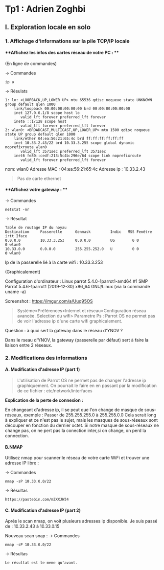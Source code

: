 # Tp1 : Adrien Zoghbi

## I. Exploration locale en solo

### 1. Affichage d'informations sur la pile TCP/IP locale

#### **Affichez les infos des cartes réseau de votre PC : **

(En ligne de commandes)

-> Commandes
```
ip a
```

-> Résulats
```
1: lo: <LOOPBACK,UP,LOWER_UP> mtu 65536 qdisc noqueue state UNKNOWN group default qlen 1000
    link/loopback 00:00:00:00:00:00 brd 00:00:00:00:00:00
    inet 127.0.0.1/8 scope host lo
       valid_lft forever preferred_lft forever
    inet6 ::1/128 scope host 
       valid_lft forever preferred_lft forever
2: wlan0: <BROADCAST,MULTICAST,UP,LOWER_UP> mtu 1500 qdisc noqueue state UP group default qlen 1000
    link/ether 04:ea:56:21:65:4c brd ff:ff:ff:ff:ff:ff
    inet 10.33.2.43/22 brd 10.33.3.255 scope global dynamic noprefixroute wlan0
       valid_lft 3571sec preferred_lft 3571sec
    inet6 fe80::cedf:213:5c4b:296e/64 scope link noprefixroute 
       valid_lft forever preferred_lft forever
```
nom: wlan0
Adresse MAC : 04:ea:56:21:65:4c
Adresse ip : 10.33.2.43

> Pas de carte ethernet

#### **Affichez votre gateway : **

-> Commandes
```
netstat -nr
```
-> Résultat
```
Table de routage IP du noyau
Destination     Passerelle      Genmask         Indic   MSS Fenêtre irtt Iface
0.0.0.0         10.33.3.253     0.0.0.0         UG        0 0          0 wlan0
10.33.0.0       0.0.0.0         255.255.252.0   U         0 0          0 wlan0
```
Ip de la passerelle lié à la carte wifi : 10.33.3.253

(Graphicalement)

Configuration d'ordinateur : 
Linux parrot 5.4.0-1parrot1-amd64 #1 SMP Parrot 5.4.6-1parrot1 (2019-12-30) x86_64 GNU/Linux (via la commande uname -a)

Screenshot : https://imgur.com/a/Uuq95OS

> Système>Préférences>Internet et réseau>Configuration réseau avancée.
> Selection du wifi> Parametre
> Ps : Parrot OS ne permet pas de voir l'adresse ip d'une carte wifi graphicalement.


Question :  à quoi sert la gateway dans le réseau d'YNOV ?

Dans le rseau d'YNOV, la gateway (passerelle par défaut) sert à faire la liaison entre 2 réseaux.

### 2. Modifications des informations

#### **A. Modification d'adresse IP (part 1)**

> L'utilisation de Parrot OS ne permet pas de changer l'adresse ip graphiquement.
> On pourrait le faire en en passant par la modification de ce fichier : 
etc/network/interfaces


**Explication de la perte de connexion :**


En changeant d'adresse ip, il se peut que l'on change de masque de sous-réseaux, exemple :
Passer de 255.255.255.0 à 255.255.0.0
Cela serait long à expliquer et ce n'est pas le sujet, mais les masques de sous-réseaux sont découper en fonction du dernier octet.
Si notre masque de sous-réseaux ne change pas, on ne pert pas la conection inter,si on change, on perd la connection.

#### **B.NMAP**

Utilisez nmap pour scanner le réseau de votre carte WiFi et trouver une adresse IP libre :

-> Commandes
```
nmap -sP 10.33.0.0/22
```
-> Résultas
```
https://pastebin.com/mZXXJW34
```

#### C. Modification d'adresse IP (part 2)

Après le scan nmap, on voit plusieurs adresses ip disponible.
Je suis passé de :
10.33.2.43  à 10.33.0.15

Nouveau scan snap :
-> Commandes
```
nmap -sP 10.33.0.0/22
```
-> Résultas
```
Le résultat est le meme qu'avant.
```

